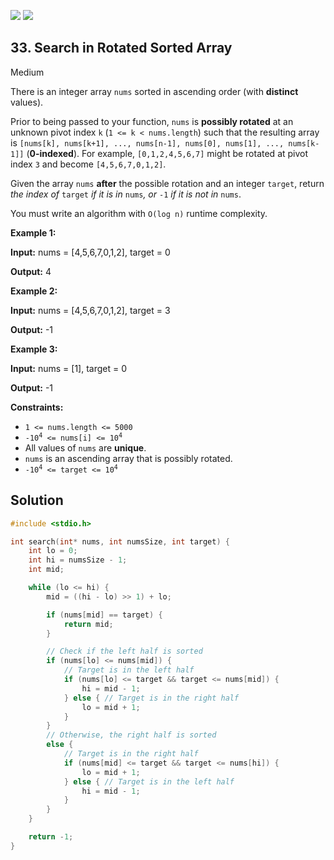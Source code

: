 [![](https://img.shields.io/github/stars/LeetCode-in-C/LeetCode-in-C?label=Stars&style=flat-square)](https://github.com/LeetCode-in-C/LeetCode-in-C)
[![](https://img.shields.io/github/forks/LeetCode-in-C/LeetCode-in-C?label=Fork%20me%20on%20GitHub%20&style=flat-square)](https://github.com/LeetCode-in-C/LeetCode-in-C/fork)

## 33\. Search in Rotated Sorted Array

Medium

There is an integer array `nums` sorted in ascending order (with **distinct** values).

Prior to being passed to your function, `nums` is **possibly rotated** at an unknown pivot index `k` (`1 <= k < nums.length`) such that the resulting array is `[nums[k], nums[k+1], ..., nums[n-1], nums[0], nums[1], ..., nums[k-1]]` (**0-indexed**). For example, `[0,1,2,4,5,6,7]` might be rotated at pivot index `3` and become `[4,5,6,7,0,1,2]`.

Given the array `nums` **after** the possible rotation and an integer `target`, return _the index of_ `target` _if it is in_ `nums`_, or_ `-1` _if it is not in_ `nums`.

You must write an algorithm with `O(log n)` runtime complexity.

**Example 1:**

**Input:** nums = [4,5,6,7,0,1,2], target = 0

**Output:** 4

**Example 2:**

**Input:** nums = [4,5,6,7,0,1,2], target = 3

**Output:** -1

**Example 3:**

**Input:** nums = [1], target = 0

**Output:** -1

**Constraints:**

*   `1 <= nums.length <= 5000`
*   <code>-10<sup>4</sup> <= nums[i] <= 10<sup>4</sup></code>
*   All values of `nums` are **unique**.
*   `nums` is an ascending array that is possibly rotated.
*   <code>-10<sup>4</sup> <= target <= 10<sup>4</sup></code>

## Solution

```c
#include <stdio.h>

int search(int* nums, int numsSize, int target) {
    int lo = 0;
    int hi = numsSize - 1;
    int mid;

    while (lo <= hi) {
        mid = ((hi - lo) >> 1) + lo;

        if (nums[mid] == target) {
            return mid;
        }

        // Check if the left half is sorted
        if (nums[lo] <= nums[mid]) {
            // Target is in the left half
            if (nums[lo] <= target && target <= nums[mid]) {
                hi = mid - 1;
            } else { // Target is in the right half
                lo = mid + 1;
            }
        }
        // Otherwise, the right half is sorted
        else {
            // Target is in the right half
            if (nums[mid] <= target && target <= nums[hi]) {
                lo = mid + 1;
            } else { // Target is in the left half
                hi = mid - 1;
            }
        }
    }

    return -1;
}
```